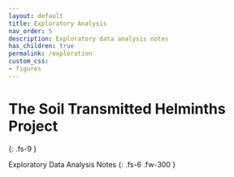 ```yaml
---
layout: default
title: Exploratory Analysis
nav_order: 5
description: Exploratory data analysis notes
has_children: true
permalink: /exploration
custom_css:
- figures
---
```


# The Soil Transmitted Helminths Project
{: .fs-9 }

Exploratory Data Analysis Notes
{: .fs-6 .fw-300 }
